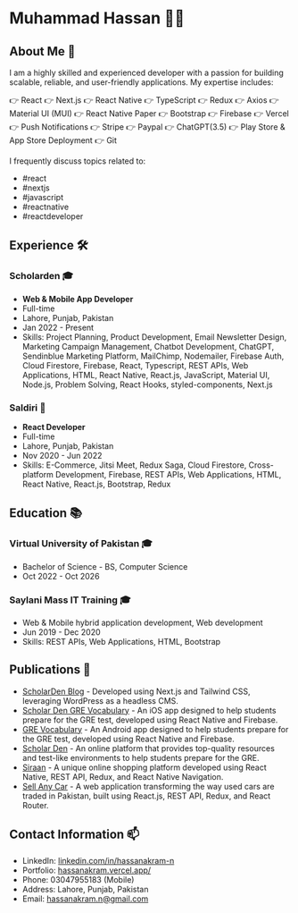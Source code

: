 # Muhammad Hassan 👨‍💻

## About Me 🚀

I am a highly skilled and experienced developer with a passion for building scalable, reliable, and user-friendly applications. My expertise includes:

👉 React
👉 Next.js
👉 React Native
👉 TypeScript
👉 Redux
👉 Axios
👉 Material UI (MUI)
👉 React Native Paper
👉 Bootstrap
👉 Firebase
👉 Vercel
👉 Push Notifications
👉 Stripe
👉 Paypal
👉 ChatGPT(3.5)
👉 Play Store & App Store Deployment
👉 Git

I frequently discuss topics related to:
- #react
- #nextjs
- #javascript
- #reactnative
- #reactdeveloper

## Experience 🛠️

### Scholarden 🎓
- **Web & Mobile App Developer**
- Full-time
- Lahore, Punjab, Pakistan
- Jan 2022 - Present
- Skills: Project Planning, Product Development, Email Newsletter Design, Marketing Campaign Management, Chatbot Development, ChatGPT, Sendinblue Marketing Platform, MailChimp, Nodemailer, Firebase Auth, Cloud Firestore, Firebase, React, Typescript, REST APIs, Web Applications, HTML, React Native, React.js, JavaScript, Material UI, Node.js, Problem Solving, React Hooks, styled-components, Next.js

### Saldiri 🚀
- **React Developer**
- Full-time
- Lahore, Punjab, Pakistan
- Nov 2020 - Jun 2022
- Skills: E-Commerce, Jitsi Meet, Redux Saga, Cloud Firestore, Cross-platform Development, Firebase, REST APIs, Web Applications, HTML, React Native, React.js, Bootstrap, Redux

## Education 📚

### Virtual University of Pakistan 🎓
- Bachelor of Science - BS, Computer Science
- Oct 2022 - Oct 2026

### Saylani Mass IT Training 🎓
- Web & Mobile hybrid application development, Web development
- Jun 2019 - Dec 2020
- Skills: REST APIs, Web Applications, HTML, Bootstrap

## Publications 📰

- [ScholarDen Blog](#) - Developed using Next.js and Tailwind CSS, leveraging WordPress as a headless CMS.
- [Scholar Den GRE Vocabulary](#) - An iOS app designed to help students prepare for the GRE test, developed using React Native and Firebase.
- [GRE Vocabulary](#) - An Android app designed to help students prepare for the GRE test, developed using React Native and Firebase.
- [Scholar Den](#) - An online platform that provides top-quality resources and test-like environments to help students prepare for the GRE.
- [Siraan](#) - A unique online shopping platform developed using React Native, REST API, Redux, and React Native Navigation.
- [Sell Any Car](#) - A web application transforming the way used cars are traded in Pakistan, built using React.js, REST API, Redux, and React Router.

## Contact Information 📫

- LinkedIn: [linkedin.com/in/hassanakram-n](https://www.linkedin.com/in/hassanakram-n)
- Portfolio: [hassanakram.vercel.app/](https://hassanakram.vercel.app/)
- Phone: 03047955183 (Mobile)
- Address: Lahore, Punjab, Pakistan
- Email: hassanakram.n@gmail.com
